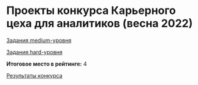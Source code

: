 # **Проекты конкурса Карьерного цеха для аналитиков (весна 2022)**

[Задания medium-уровня](https://github.com/tatiana834680/Quarry_shop_projects_2022/tree/main/medium)

[Задания hard-уровня](https://github.com/tatiana834680/Quarry_shop_projects_2022/tree/main/hard)

**Итоговое место в рейтинге:** 4 

[Результаты конкурса](https://clck.ru/35Rxp4)
